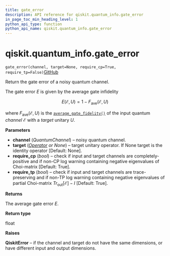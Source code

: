 ```yaml
---
title: gate_error
description: API reference for qiskit.quantum_info.gate_error
in_page_toc_min_heading_level: 1
python_api_type: function
python_api_name: qiskit.quantum_info.gate_error
---
```


<span id="qiskit-quantum-info-gate-error" />

# qiskit.quantum\_info.gate\_error

<span id="qiskit.quantum_info.gate_error" />

`gate_error(channel, target=None, require_cp=True, require_tp=False)`[GitHub](https://github.com/qiskit/qiskit/tree/stable/0.43/qiskit/quantum_info/operators/measures.py "view source code")

Return the gate error of a noisy quantum channel.

The gate error $E$ is given by the average gate infidelity

$$
E(\mathcal{E}, U) = 1 - F_{\text{ave}}(\mathcal{E}, U)
$$

where $F_{\text{ave}}(\mathcal{E}, U)$ is the [`average_gate_fidelity()`](qiskit.quantum_info.average_gate_fidelity "qiskit.quantum_info.average_gate_fidelity") of the input quantum *channel* $\mathcal{E}$ with a *target* unitary $U$.

**Parameters**

*   **channel** (*QuantumChannel*) – noisy quantum channel.
*   **target** ([*Operator*](qiskit.quantum_info.Operator "qiskit.quantum_info.Operator") *or None*) – target unitary operator. If None target is the identity operator \[Default: None].
*   **require\_cp** (*bool*) – check if input and target channels are completely-positive and if non-CP log warning containing negative eigenvalues of Choi-matrix \[Default: True].
*   **require\_tp** (*bool*) – check if input and target channels are trace-preserving and if non-TP log warning containing negative eigenvalues of partial Choi-matrix $Tr_{\mbox{out}}[\mathcal{E}] - I$ \[Default: True].

**Returns**

The average gate error $E$.

**Return type**

float

**Raises**

**QiskitError** – if the channel and target do not have the same dimensions, or have different input and output dimensions.

